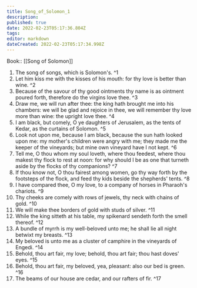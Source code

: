 ```yaml
---
title: Song_of_Solomon_1
description: 
published: true
date: 2022-02-23T05:17:36.804Z
tags: 
editor: markdown
dateCreated: 2022-02-23T05:17:34.998Z
---
```


 Book:: [[Song of Solomon]]
 1. The song of songs, which is Solomon's. ^1
 2. Let him kiss me with the kisses of his mouth: for thy love is better than wine. ^2
 3. Because of the savour of thy good ointments thy name is as ointment poured forth, therefore do the virgins love thee. ^3
 4. Draw me, we will run after thee: the king hath brought me into his chambers: we will be glad and rejoice in thee, we will remember thy love more than wine: the upright love thee. ^4
 5. I am black, but comely, O ye daughters of Jerusalem, as the tents of Kedar, as the curtains of Solomon. ^5
 6. Look not upon me, because I am black, because the sun hath looked upon me: my mother's children were angry with me; they made me the keeper of the vineyards; but mine own vineyard have I not kept. ^6
 7. Tell me, O thou whom my soul loveth, where thou feedest, where thou makest thy flock to rest at noon: for why should I be as one that turneth aside by the flocks of thy companions? ^7
 8. If thou know not, O thou fairest among women, go thy way forth by the footsteps of the flock, and feed thy kids beside the shepherds' tents. ^8
 9. I have compared thee, O my love, to a company of horses in Pharaoh's chariots. ^9
 10. Thy cheeks are comely with rows of jewels, thy neck with chains of gold. ^10
 11. We will make thee borders of gold with studs of silver. ^11
 12. While the king sitteth at his table, my spikenard sendeth forth the smell thereof. ^12
 13. A bundle of myrrh is my well-beloved unto me; he shall lie all night betwixt my breasts. ^13
 14. My beloved is unto me as a cluster of camphire in the vineyards of Engedi. ^14
 15. Behold, thou art fair, my love; behold, thou art fair; thou hast doves' eyes. ^15
 16. Behold, thou art fair, my beloved, yea, pleasant: also our bed is green. ^16
 17. The beams of our house are cedar, and our rafters of fir. ^17
